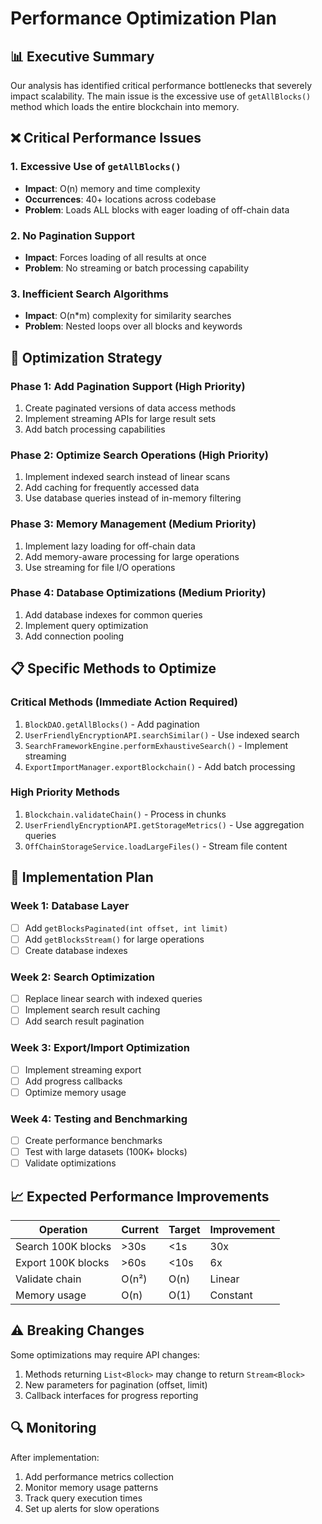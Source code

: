 # Performance Optimization Plan

## 📊 Executive Summary

Our analysis has identified critical performance bottlenecks that severely impact scalability. The main issue is the excessive use of `getAllBlocks()` method which loads the entire blockchain into memory.

## ❌ Critical Performance Issues

### 1. Excessive Use of `getAllBlocks()`
- **Impact**: O(n) memory and time complexity
- **Occurrences**: 40+ locations across codebase
- **Problem**: Loads ALL blocks with eager loading of off-chain data

### 2. No Pagination Support
- **Impact**: Forces loading of all results at once
- **Problem**: No streaming or batch processing capability

### 3. Inefficient Search Algorithms
- **Impact**: O(n*m) complexity for similarity searches
- **Problem**: Nested loops over all blocks and keywords

## 🔧 Optimization Strategy

### Phase 1: Add Pagination Support (High Priority)
1. Create paginated versions of data access methods
2. Implement streaming APIs for large result sets
3. Add batch processing capabilities

### Phase 2: Optimize Search Operations (High Priority)
1. Implement indexed search instead of linear scans
2. Add caching for frequently accessed data
3. Use database queries instead of in-memory filtering

### Phase 3: Memory Management (Medium Priority)
1. Implement lazy loading for off-chain data
2. Add memory-aware processing for large operations
3. Use streaming for file I/O operations

### Phase 4: Database Optimizations (Medium Priority)
1. Add database indexes for common queries
2. Implement query optimization
3. Add connection pooling

## 📋 Specific Methods to Optimize

### Critical Methods (Immediate Action Required)
1. `BlockDAO.getAllBlocks()` - Add pagination
2. `UserFriendlyEncryptionAPI.searchSimilar()` - Use indexed search
3. `SearchFrameworkEngine.performExhaustiveSearch()` - Implement streaming
4. `ExportImportManager.exportBlockchain()` - Add batch processing

### High Priority Methods
1. `Blockchain.validateChain()` - Process in chunks
2. `UserFriendlyEncryptionAPI.getStorageMetrics()` - Use aggregation queries
3. `OffChainStorageService.loadLargeFiles()` - Stream file content

## 🚀 Implementation Plan

### Week 1: Database Layer
- [ ] Add `getBlocksPaginated(int offset, int limit)`
- [ ] Add `getBlocksStream()` for large operations
- [ ] Create database indexes

### Week 2: Search Optimization
- [ ] Replace linear search with indexed queries
- [ ] Implement search result caching
- [ ] Add search result pagination

### Week 3: Export/Import Optimization
- [ ] Implement streaming export
- [ ] Add progress callbacks
- [ ] Optimize memory usage

### Week 4: Testing and Benchmarking
- [ ] Create performance benchmarks
- [ ] Test with large datasets (100K+ blocks)
- [ ] Validate optimizations

## 📈 Expected Performance Improvements

| Operation | Current | Target | Improvement |
|-----------|---------|--------|-------------|
| Search 100K blocks | >30s | <1s | 30x |
| Export 100K blocks | >60s | <10s | 6x |
| Validate chain | O(n²) | O(n) | Linear |
| Memory usage | O(n) | O(1) | Constant |

## ⚠️ Breaking Changes

Some optimizations may require API changes:
1. Methods returning `List<Block>` may change to return `Stream<Block>`
2. New parameters for pagination (offset, limit)
3. Callback interfaces for progress reporting

## 🔍 Monitoring

After implementation:
1. Add performance metrics collection
2. Monitor memory usage patterns
3. Track query execution times
4. Set up alerts for slow operations